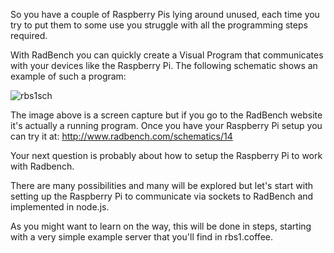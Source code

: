 So you have a couple of Raspberry Pis lying around unused, each time you try to put them to some use you struggle with all the programming steps required.

With RadBench you can quickly create a Visual Program that communicates with your devices like the Raspberry Pi.
The following schematic shows an example of such a program:



![rbs1sch](http://www.radbench.com/assets/rbs1sch.png)

The image above is a screen capture but if you go to the RadBench website it's actually a running program. 
Once you have your Raspberry Pi setup you can try it at: http://www.radbench.com/schematics/14

Your next question is probably about how to setup the Raspberry Pi to work with Radbench.

There are many possibilities and many will be explored but let's start with setting up the Raspberry Pi to communicate via sockets to RadBench and implemented in node.js.

As you might want to learn on the way, this will be done in steps, starting with a very simple example server that you'll find in rbs1.coffee.

